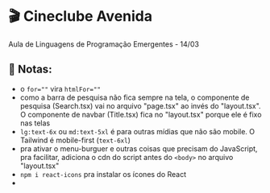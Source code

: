 # 🎬 Cineclube Avenida
Aula de Linguagens de Programação Emergentes - 14/03

## 📝 Notas:

- o ``for=""`` vira ``htmlFor=""``
- como a barra de pesquisa não fica sempre na tela, o componente de pesquisa (Search.tsx) vai no arquivo "page.tsx" ao invés do "layout.tsx". O componente de navbar (Title.tsx) fica no "layout.tsx" porque ele é fixo nas telas
- ``lg:text-6x`` ou ``md:text-5xl`` é para outras mídias que não são mobile. O Tailwind é mobile-first (``text-6xl``)
- pra ativar o menu-burguer e outras coisas que precisam do JavaScript, pra facilitar, adiciona o cdn do script antes do ``<body>`` no arquivo "layout.tsx"
- ``npm i react-icons`` pra instalar os ícones do React
- 
